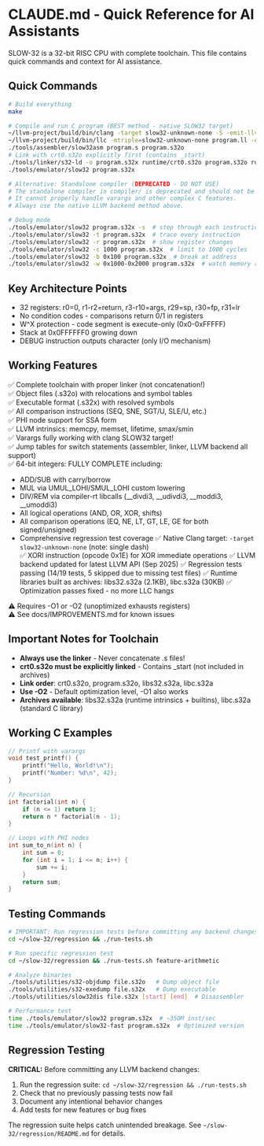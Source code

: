 # CLAUDE.md - Quick Reference for AI Assistants

SLOW-32 is a 32-bit RISC CPU with complete toolchain. This file contains quick commands and context for AI assistance.

## Quick Commands

```bash
# Build everything
make

# Compile and run C program (BEST method - native SLOW32 target)
~/llvm-project/build/bin/clang -target slow32-unknown-none -S -emit-llvm -O2 -Iruntime/include program.c -o program.ll
~/llvm-project/build/bin/llc -mtriple=slow32-unknown-none program.ll -o program.s
./tools/assembler/slow32asm program.s program.s32o
# Link with crt0.s32o explicitly first (contains _start)
./tools/linker/s32-ld -o program.s32x runtime/crt0.s32o program.s32o runtime/libs32.s32a runtime/libc.s32a
./tools/emulator/slow32 program.s32x

# Alternative: Standalone compiler (DEPRECATED - DO NOT USE)
# The standalone compiler in compiler/ is deprecated and should not be used.
# It cannot properly handle varargs and other complex C features.
# Always use the native LLVM backend method above.

# Debug mode
./tools/emulator/slow32 program.s32x -s  # step through each instruction
./tools/emulator/slow32 -t program.s32x  # trace every instruction
./tools/emulator/slow32 -r program.s32x  # show register changes
./tools/emulator/slow32 -c 1000 program.s32x  # limit to 1000 cycles
./tools/emulator/slow32 -b 0x100 program.s32x  # break at address
./tools/emulator/slow32 -w 0x1000-0x2000 program.s32x  # watch memory range
```

## Key Architecture Points

- 32 registers: r0=0, r1-r2=return, r3-r10=args, r29=sp, r30=fp, r31=lr
- No condition codes - comparisons return 0/1 in registers
- W^X protection - code segment is execute-only (0x0-0xFFFFF)
- Stack at 0x0FFFFFF0 growing down
- DEBUG instruction outputs character (only I/O mechanism)

## Working Features

✅ Complete toolchain with proper linker (not concatenation!)  
✅ Object files (.s32o) with relocations and symbol tables  
✅ Executable format (.s32x) with resolved symbols  
✅ All comparison instructions (SEQ, SNE, SGT/U, SLE/U, etc.)  
✅ PHI node support for SSA form  
✅ LLVM intrinsics: memcpy, memset, lifetime, smax/smin  
✅ Varargs fully working with clang SLOW32 target!  
✅ Jump tables for switch statements (assembler, linker, LLVM backend all support)  
✅ 64-bit integers: FULLY COMPLETE including:
  - ADD/SUB with carry/borrow
  - MUL via UMUL_LOHI/SMUL_LOHI custom lowering
  - DIV/REM via compiler-rt libcalls (__divdi3, __udivdi3, __moddi3, __umoddi3)
  - All logical operations (AND, OR, XOR, shifts)
  - All comparison operations (EQ, NE, LT, GT, LE, GE for both signed/unsigned)
  - Comprehensive regression test coverage
✅ Native Clang target: `-target slow32-unknown-none` (note: single dash)  
✅ XORI instruction (opcode 0x1E) for XOR immediate operations
✅ LLVM backend updated for latest LLVM API (Sep 2025)
✅ Regression tests passing (14/19 tests, 5 skipped due to missing test files)
✅ Runtime libraries built as archives: libs32.s32a (2.1KB), libc.s32a (30KB)
✅ Optimization passes fixed - no more LLC hangs

⚠️ Requires -O1 or -O2 (unoptimized exhausts registers)  
⚠️ See docs/IMPROVEMENTS.md for known issues


## Important Notes for Toolchain

- **Always use the linker** - Never concatenate .s files!
- **crt0.s32o must be explicitly linked** - Contains _start (not included in archives)
- **Link order**: crt0.s32o, program.s32o, libs32.s32a, libc.s32a
- **Use -O2** - Default optimization level, -O1 also works
- **Archives available**: libs32.s32a (runtime intrinsics + builtins), libc.s32a (standard C library)

## Working C Examples

```c
// Printf with varargs
void test_printf() {
    printf("Hello, World!\n");
    printf("Number: %d\n", 42);
}

// Recursion
int factorial(int n) {
    if (n <= 1) return 1;
    return n * factorial(n - 1);
}

// Loops with PHI nodes
int sum_to_n(int n) {
    int sum = 0;
    for (int i = 1; i <= n; i++) {
        sum += i;
    }
    return sum;
}
```

## Testing Commands

```bash
# IMPORTANT: Run regression tests before committing any backend changes!
cd ~/slow-32/regression && ./run-tests.sh

# Run specific regression test
cd ~/slow-32/regression && ./run-tests.sh feature-arithmetic

# Analyze binaries
./tools/utilities/s32-objdump file.s32o   # Dump object file
./tools/utilities/s32-exedump file.s32x   # Dump executable
./tools/utilities/slow32dis file.s32x [start] [end]  # Disassembler

# Performance test
time ./tools/emulator/slow32 program.s32x  # ~350M inst/sec
time ./tools/emulator/slow32-fast program.s32x  # Optimized version
```

## Regression Testing

**CRITICAL:** Before committing any LLVM backend changes:
1. Run the regression suite: `cd ~/slow-32/regression && ./run-tests.sh`
2. Check that no previously passing tests now fail
3. Document any intentional behavior changes
4. Add tests for new features or bug fixes

The regression suite helps catch unintended breakage. See `~/slow-32/regression/README.md` for details.